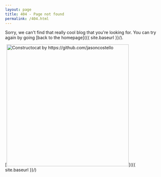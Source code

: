 ```yaml
---
layout: page
title: 404 - Page not found
permalink: /404.html
---
```


Sorry, we can't find that really cool blog that you're looking for. You can try again by going [back to the homepage]({{ site.baseurl }}/).

[<img src="{{ site.baseurl }}/images/404.jpg" alt="Constructocat by https://github.com/jasoncostello" style="width: 400px;"/>]({{ site.baseurl }}/)
